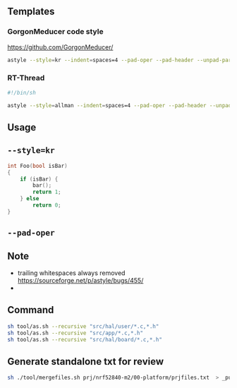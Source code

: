 ## Templates
### GorgonMeducer code style

https://github.com/GorgonMeducer/

```bash
astyle --style=kr --indent=spaces=4 --pad-oper --pad-header --unpad-paren --suffix=none --align-pointer=name --indent-switches --lineend=windows --convert-tabs --verbose $1
```

### RT-Thread

```bash
#!/bin/sh

astyle --style=allman --indent=spaces=4 --pad-oper --pad-header --unpad-paren --suffix=none --align-pointer=name --lineend=linux --convert-tabs --verbose $1
```







## Usage

## `--style=kr`
```c
int Foo(bool isBar)
{
    if (isBar) {
        bar();
        return 1;
    } else
        return 0;
}

```
## `--pad-oper`



## Note

- trailing whitespaces always removed https://sourceforge.net/p/astyle/bugs/455/
- 

## Command

```bash
sh tool/as.sh --recursive "src/hal/user/*.c,*.h"
sh tool/as.sh --recursive "src/app/*.c,*.h"
sh tool/as.sh --recursive "src/hal/board/*.c,*.h"
```

## Generate standalone txt for review

```bash
sh ./tool/mergefiles.sh prj/nrf52840-m2/00-platform/prjfiles.txt  > _publish/platform-20201031-5.txt
```
